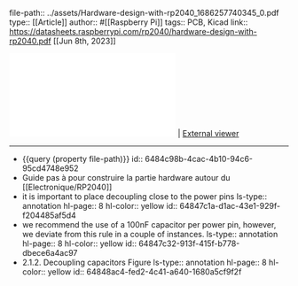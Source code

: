 file-path:: ../assets/Hardware-design-with-rp2040_1686257740345_0.pdf
type:: [[Article]]
author:: #[[Raspberry Pi]]
tags:: PCB, Kicad
link:: https://datasheets.raspberrypi.com/rp2040/hardware-design-with-rp2040.pdf
[[Jun 8th, 2023]]

![Internal Viewer](../assets/Hardware-design-with-rp2040_1686257740345_0.pdf) | [External viewer](../assets/Hardware-design-with-rp2040_1686257740345_0.pdf)
***

- {{query (property file-path)}}
  id:: 6484c98b-4cac-4b10-94c6-95cd4748e952
- Guide pas à pour construire la partie hardware autour du [[Electronique/RP2040]]
- it is important to place decoupling close to the power pins
  ls-type:: annotation
  hl-page:: 8
  hl-color:: yellow
  id:: 64847c1a-d1ac-43e1-929f-f204485af5d4
- we recommend the use of a 100nF capacitor per power pin, however, we deviate from this rule in a couple of instances.
  ls-type:: annotation
  hl-page:: 8
  hl-color:: yellow
  id:: 64847c32-913f-415f-b778-dbece6a4ac97
- 2.1.2. Decoupling capacitors Figure
  ls-type:: annotation
  hl-page:: 8
  hl-color:: yellow
  id:: 64848ac4-fed2-4c41-a640-1680a5cf9f2f